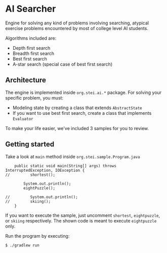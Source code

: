 # AI Searcher

Engine for solving any kind of problems involving searching, atypical exercise problems encountered by most of
college level AI students.

Algorithms included are:
* Depth first search
* Breadth first search
* Best first search
* A-star search (special case of best first search)

## Architecture

The engine is implemented inside `org.stei.ai.*` package. For solving your specific problem, you must:
* Modeling state by creating a class that extends `AbstractState`
* If you want to use best first search, create a class that implements `Evaluator`

To make your life easier, we've included 3 samples for you to review.

## Getting started

Take a look at `main` method inside `org.stei.sample.Program.java`

```
    public static void main(String[] args) throws InterruptedException, IOException {
//         shortest();

        System.out.println();
        eightPuzzle();

//         System.out.println();
//         skiing();
    }

```

If you want to execute the sample, just uncomment `shortest`, `eightpuzzle`, or `skiing` respectively. The shown code
is meant to execute `eightpuzzle` only.

Run the program by executing:
```
$ ./gradlew run
```

